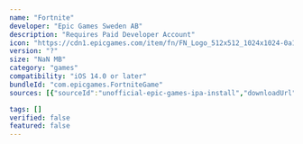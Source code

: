 ```yaml
---
name: "Fortnite"
developer: "Epic Games Sweden AB"
description: "Requires Paid Developer Account"
icon: "https://cdn1.epicgames.com/item/fn/FN_Logo_512x512_1024x1024-0a19a924e7f61249ab0c76569abfdc31"
version: "?"
size: "NaN MB"
category: "games"
compatibility: "iOS 14.0 or later"
bundleId: "com.epicgames.FortniteGame"
sources: [{"sourceId":"unofficial-epic-games-ipa-install","downloadUrl":"https://there.was.no.download.url","lastUpdated":null,"size":"NaN MB","isOfficial":false}]

tags: []
verified: false
featured: false
---
```

